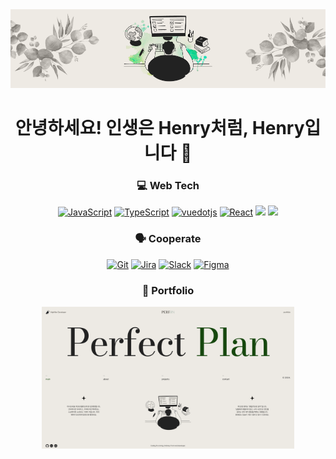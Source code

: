 <div align="center">
  <img src="https://github.com/KimHyunLo/KimHyunLo/blob/main/banner.png" />
  <h1>안녕하세요! 인생은 Henry처럼, Henry입니다 👋</h1>
  
  ### 💻 Web Tech
  
  <div>
    <a href="#"><img alt="JavaScript" src="https://img.shields.io/badge/JavaScript-F7DF1E?style=for-the-badge&logo=JavaScript&logoColor=white"></a>
    <a href="#"><img alt="TypeScript" src="https://img.shields.io/badge/TypeScript-3178C6?style=for-the-badge&logo=TypeScript&logoColor=white"></a>
    <a href="#"><img alt="vuedotjs" src="https://img.shields.io/badge/Vue-4FC08D?style=for-the-badge&logo=vuedotjs&logoColor=white"></a>
    <a href="#"><img alt="React" src="https://img.shields.io/badge/React-61DAFB?style=for-the-badge&logo=React&logoColor=white"></a>
    <a href="#"><img src="https://img.shields.io/badge/CSS-1572B6?style=for-the-badge&logo=CSS3&logoColor=FFFFFF" /></a>
    <a href="#"><img src="https://img.shields.io/badge/HTML-E34F26?style=for-the-badge&logo=HTML5&logoColor=FFFFFF"/></a>
  </div>
  
  ### 🗣️ Cooperate
  <div>
    <a href="#"><img alt="Git" src="https://img.shields.io/badge/Git-F05032?style=for-the-badge&logo=Git&logoColor=white"></a>
    <a href="#"><img alt="Jira" src="https://img.shields.io/badge/Jira-0052CC?style=for-the-badge&logo=jira&logoColor=white"></a>
    <a href="#"><img alt="Slack" src="https://img.shields.io/badge/Slack-4A154B?style=for-the-badge&logo=Slack&logoColor=white"></a>
    <a href="#"><img alt="Figma" src="https://img.shields.io/badge/Figma-F24E1E?style=for-the-badge&logo=Figma&logoColor=white"></a>
  </div>

  ### 🌄 Portfolio
  <div>
    <a href="https://perfan.vercel.app/" target="_blank">
      <img src="https://github.com/KimHyunLo/KimHyunLo/blob/main/perfan.vercel.app_.png" width="80%"/>
    </a>
  </div>
</div>
